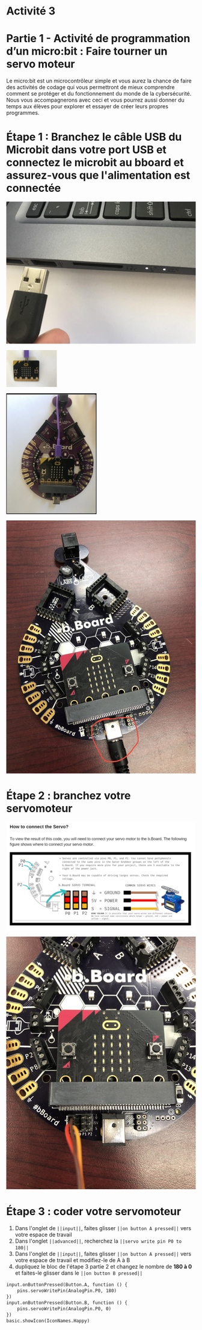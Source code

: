 # Activité 3

# Partie 1 - Activité de programmation d’un micro:bit : Faire tourner un servo moteur
Le micro:bit est un microcontrôleur simple et vous aurez la chance de faire des activités de codage qui vous permettront de mieux comprendre comment se protéger et du fonctionnement du monde de la cybersécurité. Nous vous accompagnerons avec ceci et vous pourrez aussi donner du temps aux élèves pour explorer et essayer de créer leurs propres programmes.

# Étape 1 : Branchez le câble USB du Microbit dans votre port USB et connectez le microbit au bboard et assurez-vous que l'alimentation est connectée

<!-- https://github.com/Brilliant-Labs/bboard-tuts-cybersecurity-3/blob/master/cybersec/activity-1/connect-microbit.gif?raw=true -->
![Click](https://github.com/Brilliant-Labs/bboard-tutorials-cybersecurity-v3/blob/main/Activity_1/connect-microbit.gif?raw=true "Click")

<!-- https://raw.githubusercontent.com/Brilliant-Labs/bboard-tutorials-cybersecurity-v3/main/Activity_1/micro.png -->
![click](https://raw.githubusercontent.com/Brilliant-Labs/bboard-tutorials-cybersecurity-v3/main/Activity_1/micro.png)

<!--https://raw.githubusercontent.com/Brilliant-Labs/bboard-tutorials-cybersecurity-v3/main/Activity_2/bborad.png -->
![Click](https://raw.githubusercontent.com/Brilliant-Labs/bboard-tutorials-cybersecurity-v3/main/Activity_2/bborad.png)

<!-- https://raw.githubusercontent.com/Brilliant-Labs/bboard-tutorials-cybersecurity-v3/main/Activity_2/b.Board_power.JPG -->
![Click](https://raw.githubusercontent.com/Brilliant-Labs/bboard-tutorials-cybersecurity-v3/main/Activity_2/b.Board_power.JPG)

# Étape 2 : branchez votre servomoteur
<!--https://github.com/Brilliant-Labs/bboard-tutorials-cybersecurity-v3/blob/main/Activity_3/servoPlugIn.png -->
![Click](https://github.com/Brilliant-Labs/bboard-tutorials-cybersecurity-v3/blob/main/Activity_3/servoPlugIn.png)

<!-- https://raw.githubusercontent.com/Brilliant-Labs/bboard-tutorials-cybersecurity-v3/main/Activity_3/servo_in%20board.JPG -->
![Click](https://raw.githubusercontent.com/Brilliant-Labs/bboard-tutorials-cybersecurity-v3/main/Activity_3/servo_in%20board.JPG)

# Étape 3 : coder votre servomoteur
1. Dans l'onglet de ``||input||``, faites glisser ``||on button A pressed||`` vers votre espace de travail 
2. Dans l'onglet ``||advanced||``, recherchez la ``||servo write pin P0 to 180||``
3. Dans l'onglet de ``||input||``, faites glisser ``||on button A pressed||`` vers votre espace de travail et modifiez-le de A à B
4. dupliquez le bloc de l'étape 3 partie 2 et changez le nombre de **180 à 0** et faites-le glisser dans le ``||on button B pressed||``

```
input.onButtonPressed(Button.A, function () {
    pins.servoWritePin(AnalogPin.P0, 180)
})
input.onButtonPressed(Button.B, function () {
    pins.servoWritePin(AnalogPin.P0, 0)
})
basic.showIcon(IconNames.Happy)
```
